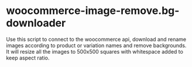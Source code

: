 # woocommerce-image-remove.bg-downloader
Use this script to connect to the woocommerce api, download and rename images according to product or variation names and remove backgrounds. It will resize all the images to 500x500 squares with whitespace added to keep aspect ratio.
